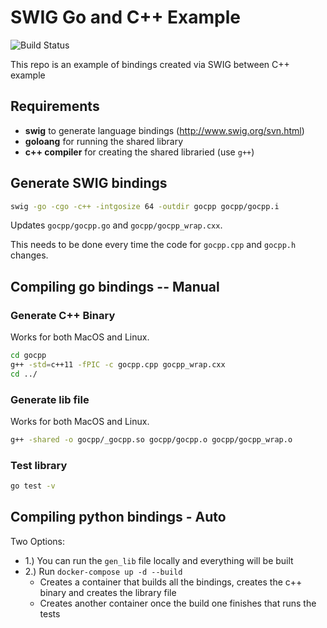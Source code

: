 # SWIG Go and C++ Example

![Build Status](https://github.com/Shanedell/go-cpp-swig/workflows/Test%20Gocpp%20Module/badge.svg)

This repo is an example of bindings created via SWIG between C++ example

## Requirements

- **swig** to generate language bindings (http://www.swig.org/svn.html)
- **goloang** for running the shared library
- **c++ compiler** for creating the shared libraried (use `g++`)

## Generate SWIG bindings

```bash
swig -go -cgo -c++ -intgosize 64 -outdir gocpp gocpp/gocpp.i
```

Updates `gocpp/gocpp.go` and `gocpp/gocpp_wrap.cxx`.

This needs to be done every time the code for `gocpp.cpp` and `gocpp.h` changes. 

## Compiling go bindings -- Manual

### Generate C++ Binary

Works for both MacOS and Linux.

```bash
cd gocpp
g++ -std=c++11 -fPIC -c gocpp.cpp gocpp_wrap.cxx
cd ../
```

### Generate lib file

Works for both MacOS and Linux.

```bash
g++ -shared -o gocpp/_gocpp.so gocpp/gocpp.o gocpp/gocpp_wrap.o
```

### Test library

```bash
go test -v
```

## Compiling python bindings - Auto

Two Options:

- 1.) You can run the `gen_lib` file locally and everything will be built
- 2.) Run `docker-compose up -d --build`
  - Creates a container that builds all the bindings, creates the c++ binary and creates the library file
  - Creates another container once the build one finishes that runs the tests